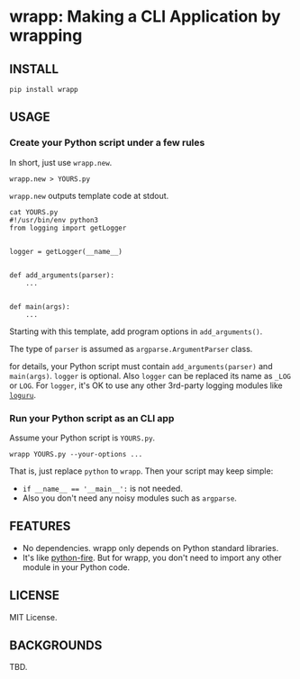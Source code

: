# wrapp: Making a CLI Application by wrapping


## INSTALL

```
pip install wrapp
```

## USAGE

### Create your Python script under a few rules

In short, just use `wrapp.new`.

```
wrapp.new > YOURS.py
```

`wrapp.new` outputs template code at stdout.

```
cat YOURS.py
#!/usr/bin/env python3
from logging import getLogger


logger = getLogger(__name__)


def add_arguments(parser):
    ...


def main(args):
    ...
```

Starting with this template, add program options in `add_arguments()`.

The type of `parser` is assumed as `argparse.ArgumentParser` class.

for details, your Python script must contain `add_arguments(parser)` and `main(args)`.
`logger` is optional. Also `logger` can be replaced its name as `_LOG` or `LOG`.
For `logger`, it's OK to use any other 3rd-party logging modules like [`loguru`](https://github.com/Delgan/loguru).


### Run your Python script as an CLI app

Assume your Python script is `YOURS.py`.

```
wrapp YOURS.py --your-options ...
```

That is, just replace `python` to `wrapp`.
Then your script may keep simple:

- `if __name__ == '__main__':` is not needed.
- Also you don't need any noisy modules such as `argparse`.


## FEATURES

- No dependencies. wrapp only depends on Python standard libraries.
- It's like [python-fire](https://github.com/google/python-fire). But for wrapp, you don't need to import any other module in your Python code.


## LICENSE

MIT License.


## BACKGROUNDS

TBD.
